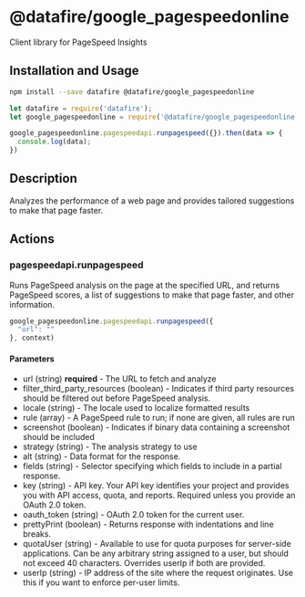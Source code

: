 # @datafire/google_pagespeedonline

Client library for PageSpeed Insights

## Installation and Usage
```bash
npm install --save datafire @datafire/google_pagespeedonline
```

```js
let datafire = require('datafire');
let google_pagespeedonline = require('@datafire/google_pagespeedonline').create();

google_pagespeedonline.pagespeedapi.runpagespeed({}).then(data => {
  console.log(data);
})
```

## Description
Analyzes the performance of a web page and provides tailored suggestions to make that page faster.

## Actions
### pagespeedapi.runpagespeed
Runs PageSpeed analysis on the page at the specified URL, and returns PageSpeed scores, a list of suggestions to make that page faster, and other information.


```js
google_pagespeedonline.pagespeedapi.runpagespeed({
  "url": ""
}, context)
```

#### Parameters
* url (string) **required** - The URL to fetch and analyze
* filter_third_party_resources (boolean) - Indicates if third party resources should be filtered out before PageSpeed analysis.
* locale (string) - The locale used to localize formatted results
* rule (array) - A PageSpeed rule to run; if none are given, all rules are run
* screenshot (boolean) - Indicates if binary data containing a screenshot should be included
* strategy (string) - The analysis strategy to use
* alt (string) - Data format for the response.
* fields (string) - Selector specifying which fields to include in a partial response.
* key (string) - API key. Your API key identifies your project and provides you with API access, quota, and reports. Required unless you provide an OAuth 2.0 token.
* oauth_token (string) - OAuth 2.0 token for the current user.
* prettyPrint (boolean) - Returns response with indentations and line breaks.
* quotaUser (string) - Available to use for quota purposes for server-side applications. Can be any arbitrary string assigned to a user, but should not exceed 40 characters. Overrides userIp if both are provided.
* userIp (string) - IP address of the site where the request originates. Use this if you want to enforce per-user limits.

